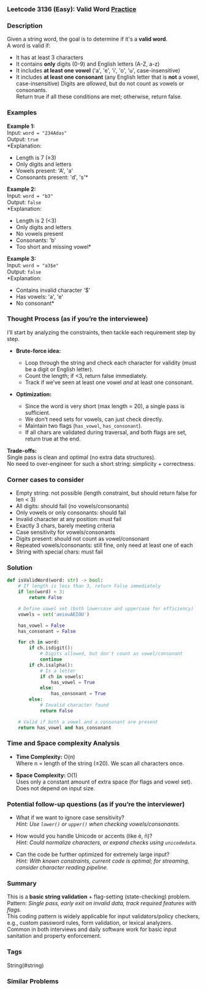 ### Leetcode 3136 (Easy): Valid Word [Practice](https://leetcode.com/problems/valid-word)

### Description  
Given a string word, the goal is to determine if it's a **valid word**.  
A word is valid if:
- It has at least 3 characters
- It contains **only** digits (0-9) and English letters (A-Z, a-z)
- It includes **at least one vowel** ('a', 'e', 'i', 'o', 'u', case-insensitive)
- It includes **at least one consonant** (any English letter that is **not** a vowel, case-insensitive)
Digits are *allowed*, but do not count as vowels or consonants.  
Return true if all these conditions are met; otherwise, return false.

### Examples  

**Example 1:**  
Input: `word = "234Adas"`  
Output: `true`  
*Explanation:  
- Length is 7 (≥3)  
- Only digits and letters  
- Vowels present: 'A', 'a'  
- Consonants present: 'd', 's'*  

**Example 2:**  
Input: `word = "b3"`  
Output: `false`  
*Explanation:  
- Length is 2 (<3)  
- Only digits and letters  
- No vowels present  
- Consonants: 'b'  
- Too short and missing vowel*  

**Example 3:**  
Input: `word = "a3$e"`  
Output: `false`  
*Explanation:  
- Contains invalid character '$'  
- Has vowels: 'a', 'e'  
- No consonant*  


### Thought Process (as if you’re the interviewee)  
I’ll start by analyzing the constraints, then tackle each requirement step by step.

- **Brute-force idea:**  
  - Loop through the string and check each character for validity (must be a digit or English letter).  
  - Count the length; if <3, return false immediately.  
  - Track if we’ve seen at least one vowel *and* at least one consonant.
  
- **Optimization:**  
  - Since the word is very short (max length = 20), a single pass is sufficient.  
  - We don’t need sets for vowels, can just check directly.  
  - Maintain two flags (`has_vowel`, `has_consonant`).  
  - If all chars are validated during traversal, and both flags are set, return true at the end.

**Trade-offs:**  
Single pass is clean and optimal (no extra data structures).  
No need to over-engineer for such a short string: simplicity + correctness.


### Corner cases to consider  
- Empty string: not possible (length constraint, but should return false for len < 3)  
- All digits: should fail (no vowels/consonants)  
- Only vowels or only consonants: should fail  
- Invalid character at any position: must fail  
- Exactly 3 chars, barely meeting criteria  
- Case sensitivity for vowels/consonants  
- Digits present: should not count as vowel/consonant  
- Repeated vowels/consonants: still fine, only need at least one of each  
- String with special chars: must fail

### Solution

```python
def isValidWord(word: str) -> bool:
    # If length is less than 3, return False immediately
    if len(word) < 3:
        return False

    # Define vowel set (both lowercase and uppercase for efficiency)
    vowels = set('aeiouAEIOU')

    has_vowel = False
    has_consonant = False

    for ch in word:
        if ch.isdigit():
            # Digits allowed, but don't count as vowel/consonant
            continue
        if ch.isalpha():
            # Is a letter
            if ch in vowels:
                has_vowel = True
            else:
                has_consonant = True
        else:
            # Invalid character found
            return False

    # Valid if both a vowel and a consonant are present
    return has_vowel and has_consonant
```

### Time and Space complexity Analysis  

- **Time Complexity:** O(n)  
  Where n = length of the string (≤20). We scan all characters once.

- **Space Complexity:** O(1)  
  Uses only a constant amount of extra space (for flags and vowel set). Does not depend on input size.

### Potential follow-up questions (as if you’re the interviewer)  

- What if we want to ignore case sensitivity?  
  *Hint: Use `lower()` or `upper()` when checking vowels/consonants.*

- How would you handle Unicode or accents (like é, ñ)?  
  *Hint: Could normalize characters, or expand checks using `unicodedata`.*

- Can the code be further optimized for extremely large input?  
  *Hint: With known constraints, current code is optimal; for streaming, consider character reading pipeline.*


### Summary
This is a **basic string validation** + flag-setting (state-checking) problem.  
Pattern: *Single pass, early exit on invalid data, track required features with flags.*  
This coding pattern is widely applicable for input validators/policy checkers, e.g., custom password rules, form validation, or lexical analyzers.  
Common in both interviews and daily software work for basic input sanitation and property enforcement.

### Tags
String(#string)

### Similar Problems
